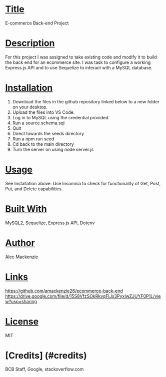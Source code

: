 # [Title](#title) 
  E-commerce Back-end Project
  # [Description](#description)
  For this project I was assigned to take existing code and modify it to build the back end for an ecommerce site. I was task to configure a working Express.js API and to use Sequelize to interact with a MySQL database.
  # [Installation](#installation)
  1. Download the files in the github repository linked below to a new folder on your desktop.
  2. Upload the files into VS Code.
  3. Log in to MySQL using the credential provided.
  4. Run a source schema.sql
  5. Quit
  6. Direct towards the seeds directory
  7. Run a npm run seed
  8. Cd back to the main directory 
  9. Turn the server on using node server.js
  # [Usage](#usage)
  See Installation above.
  Use Insomnia to check for functionality of Get, Post, Put, and Delete capabilities.
  # [Built With](#built)
  MySQL2, Sequelize, Express.js API, Dotenv
  # [Author](#author)
  Alec Mackenzie
  # [Links](#links)
   https://github.com/amackenzie26/ecommerce-back-end
   https://drive.google.com/file/d/15S8VfzSOkRkvqFIJx3PyxIwZJUYF0P1L/view?usp=sharing
  # [License](#license)
  MIT
  # [Credits] (#credits)
  BCB Staff, Google, stackoverflow.com